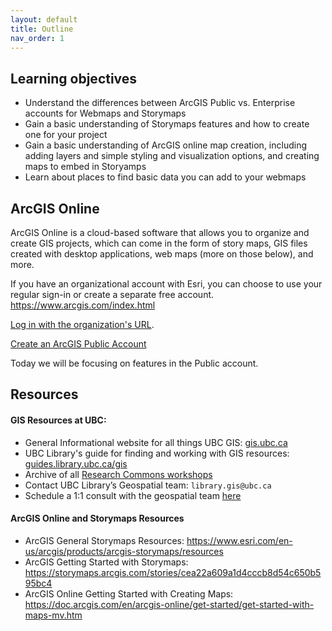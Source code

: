 ```yaml
---
layout: default
title: Outline
nav_order: 1
---
```

## Learning objectives
- Understand the differences between ArcGIS Public vs. Enterprise accounts for Webmaps and Storymaps
- Gain a basic understanding of Storymaps features and how to create one for your project
- Gain a basic understanding of ArcGIS online map creation, including adding layers and simple styling and visualization options, and creating maps to embed in Storyamps
- Learn about places to find basic data you can add to your webmaps


## ArcGIS Online

ArcGIS Online is a cloud-based software that allows you to organize and create GIS projects, which can come in the form of story maps, GIS files created with desktop applications, web maps (more on those below), and more. 

If you have an organizational account with Esri, you can choose to use your regular sign-in or create a separate free account. <https://www.arcgis.com/index.html>

[Log in with the organization's URL](https://www.arcgis.com/sharing/oauth2/authorize?client_id=arcgisonline&response_type=code&state=%7B%22portalUrl%22%3A%22https%3A%2F%2Fwww.arcgis.com%22%2C%22uid%22%3A%22YsTzt8rMC18pDVEZTAUNzWTdQL6bHaPE8ye6wUF12TM%22%2C%22useLandingPage%22%3Atrue%2C%22clientId%22%3A%22arcgisonline%22%7D&expiration=20160&locale=en-ca&redirect_uri=https%3A%2F%2Fwww.arcgis.com%2Fhome%2Faccountswitcher-callback.html&force_login=true&redirectToUserOrgUrl=true&code_challenge=8NKoRZDM55W9Yo6QWcPPhML3G63gqbMmlizMLlchD98&code_challenge_method=S256&display=default&hideCancel=true&showSignupOption=true&canHandleCrossOrgSignIn=true&signuptype=esri&allow_verification=true).

[Create an ArcGIS Public Account](https://www.arcgis.com/sharing/rest/oauth2/signup?client_id=arcgisonline&redirect_uri=http://www.arcgis.com&response_type=token)
 
Today we will be focusing on features in the Public account.

## Resources

#### GIS Resources at UBC:
- General Informational website for all things UBC GIS: [gis.ubc.ca](http://gis.ubc.ca/)
- UBC Library's guide for finding and working with GIS resources: [guides.library.ubc.ca/gis](http://guides.library.ubc.ca/gis)
- Archive of all [Research Commons workshops](https://ubc-library-rc.github.io/all.html)
- Contact UBC Library’s Geospatial team: `library.gis@ubc.ca`
- Schedule a 1:1 consult with the geospatial team [here](https://libcal.library.ubc.ca/appointments/research_commons#s-lc-public-pt)

#### ArcGIS Online and Storymaps Resources
* ArcGIS General Storymaps Resources: https://www.esri.com/en-us/arcgis/products/arcgis-storymaps/resources
* ArcGIS Getting Started with Storymaps: https://storymaps.arcgis.com/stories/cea22a609a1d4cccb8d54c650b595bc4
* ArcGIS Online Getting Started with Creating Maps: https://doc.arcgis.com/en/arcgis-online/get-started/get-started-with-maps-mv.htm
